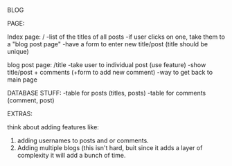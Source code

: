 BLOG

PAGE:

Index page: /
-list of the titles of all posts
	-if user clicks on one, take them to a "blog post page"
-have a form to enter new title/post (title should be unique)

blog post page: /title
-take user to individual post (use <name> feature)
-show title/post + comments (+form to add new comment)
-way to get back to main page


DATABASE STUFF:
-table for posts (titles, posts)
-table for comments (comment, post)


EXTRAS:

think about adding features like:
1. adding usernames to posts and or comments.
2. Adding multiple blogs (this isn't hard, buit since it adds a layer of complexity it will add a bunch of time.
